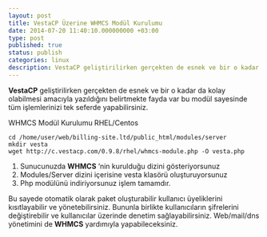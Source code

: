 ```yaml
---
layout: post
title: VestaCP Üzerine WHMCS Modül Kurulumu
date: 2014-07-20 11:40:10.000000000 +03:00
type: post
published: true
status: publish
categories: linux
description: VestaCP geliştirilirken gerçekten de esnek ve bir o kadar da kolay olabilmesi amacıyla yazıldığını belirtmekte fayda var bu modül sayesinde
---
```

**VestaCP** geliştirilirken gerçekten de esnek ve bir o kadar da kolay olabilmesi amacıyla yazıldığını belirtmekte fayda var bu modül sayesinde tüm işlemlerinizi tek seferde yapabilirsiniz.

WHMCS Modül Kurulumu RHEL/Centos

    cd /home/user/web/billing-site.ltd/public_html/modules/server
    mkdir vesta
    wget http://c.vestacp.com/0.9.8/rhel/whmcs-module.php -O vesta.php

1. Sunucunuzda **WHMCS** ’nin kurulduğu dizini gösteriyorsunuz
2. Modules/Server dizini içerisine vesta klasörü oluşturuyorsunuz
3. Php modülünü indiriyorsunuz işlem tamamdır.

Bu sayede otomatik olarak paket oluşturabilir kullanıcı üyeliklerini kısıtlayabilir ve yönetebilirsiniz. Bununla birlikte kullanıcıların şifrelerini değiştirebilir ve kullanıcılar üzerinde denetim sağlayabilirsiniz. Web/mail/dns yönetimini de **WHMCS** yardımıyla yapabileceksiniz.
